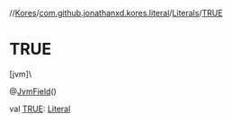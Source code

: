 //[Kores](../../../index.md)/[com.github.jonathanxd.kores.literal](../index.md)/[Literals](index.md)/[TRUE](-t-r-u-e.md)

# TRUE

[jvm]\

@[JvmField](https://kotlinlang.org/api/latest/jvm/stdlib/kotlin.jvm/-jvm-field/index.html)()

val [TRUE](-t-r-u-e.md): [Literal](../-literal/index.md)
